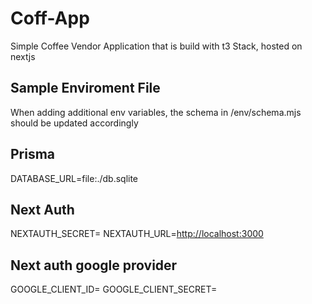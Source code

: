 # Coff-App

Simple Coffee Vendor Application that is build with t3 Stack, hosted on nextjs

## Sample Enviroment File

When adding additional env variables, the schema in /env/schema.mjs should be updated accordingly

## Prisma

DATABASE_URL=file:./db.sqlite

## Next Auth

NEXTAUTH_SECRET=
NEXTAUTH_URL=<http://localhost:3000>

## Next auth google provider

GOOGLE_CLIENT_ID=
GOOGLE_CLIENT_SECRET=
